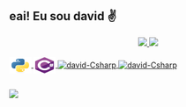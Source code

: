 ## eai! Eu sou david ✌️
<div align="center">
  <a href="https://github.com/David-Marinho">
  <img height="150em" src="https://github-readme-stats.vercel.app/api?username=david-marinho&show_icons=true&theme=radical&include_all_commits=true&count_private=true&title_color=126887"/>
  <img height="150em" src="https://github-readme-stats.vercel.app/api/top-langs/?username=david-marinho&layout=compact&langs_count=7&theme=radical&title_color=126887"/>
</div>
  
  <div style="display: inline_block"><br>
  <img align="center" alt="david-Python" height="30" width="40" src="https://raw.githubusercontent.com/devicons/devicon/master/icons/python/python-original.svg">
  <img align="center" alt="david-Csharp" height="30" width="40" src="https://raw.githubusercontent.com/devicons/devicon/master/icons/csharp/csharp-original.svg">
  <img align="center" alt="david-Csharp" height="30" width="40" src="https://cdn.jsdelivr.net/gh/devicons/devicon/icons/java/java-original.svg">
  <img align="center" alt="david-Csharp" height="30" width="40" src="https://cdn.jsdelivr.net/gh/devicons/devicon/icons/cplusplus/cplusplus-original.svg">
    
</div>
  
##

<div>
  <a href="https://www.linkedin.com/in/david-pequeno-marinho/" target="_blank"><img src="https://img.shields.io/badge/-LinkedIn-%230077B5?style=for-the-                badge&logo=linkedin&logoColor=white" target="_blank"></a> 
</div>

